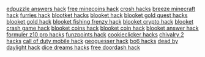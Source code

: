 <a href="https://datastudio.google.com/reporting/d75de7f3-58ac-47b3-a8d6-3266ee541465?s=edpuzzle-answers-hack">edpuzzle answers hack</a>
<a href="https://datastudio.google.com/reporting/d77f2843-a60e-4f83-9591-6cb0bb9d0c6b?s=free-minecoins-hack">free minecoins hack</a>
<a href="https://datastudio.google.com/reporting/d9baa423-fd03-478e-ac52-d5db856873a0?s=crosh-hacks">crosh hacks</a>
<a href="https://datastudio.google.com/reporting/e15c99a6-dbb4-4b13-8bce-6448d05a9f4f?s=breeze-minecraft-hack">breeze minecraft hack</a>
<a href="https://datastudio.google.com/reporting/e2643f3b-d7e2-40aa-b726-8de84068d212?s=furries-hack">furries hack</a>
<a href="https://datastudio.google.com/reporting/b108b7ac-400c-4116-9c63-9d07b09170fa?s=blootket-hacks">blootket hacks</a>
<a href="https://datastudio.google.com/reporting/e66566ef-d2d3-4d51-a534-dab0ec87418c?s=blooket-hack">blooket hack</a>
<a href="https://datastudio.google.com/reporting/25e72004-c94c-4e41-8d7a-28e84ffa59ad?s=blooket-gold-quest-hacks">blooket gold quest hacks</a>
<a href="https://datastudio.google.com/reporting/e2aef189-88ba-4dcd-8b73-89f27c75b622?s=blooket-gold-hack">blooket gold hack</a>
<a href="https://datastudio.google.com/reporting/f8c73450-f167-44e6-ae44-5e4c79244dea?s=blooket-fishing-frenzy-hack">blooket fishing frenzy hack</a>
<a href="https://datastudio.google.com/reporting/c0e37e8a-2c3d-440c-acc4-26acb1ab5e3e?s=blooket-crypto-hack">blooket crypto hack</a>
<a href="https://datastudio.google.com/reporting/24fcdcc2-130d-4dd1-bdda-9469663734fa?s=blooket-crash-game-hack">blooket crash game hack</a>
<a href="https://datastudio.google.com/reporting/6ff61e5e-f20f-4fd0-b26f-0289d910901e?s=blooket-coins-hack">blooket coins hack</a>
<a href="https://datastudio.google.com/reporting/f777239c-ec6d-40b6-b200-9604336cb6f8?s=blooket-coin-hack">blooket coin hack</a>
<a href="https://datastudio.google.com/reporting/8fc9fbf0-42c8-4016-a189-8d79483a862d?s=blooket-answer-hack">blooket answer hack</a>
<a href="https://datastudio.google.com/reporting/111b5fdc-d638-46fe-ba33-bf7fe78f67e9?s=formuler-z10-pro-hacks">formuler z10 pro hacks</a>
<a href="https://datastudio.google.com/reporting/112a532f-5673-48b9-8d11-9c5f9498cf2c?s=funzpoints-hack">funzpoints hack</a>
<a href="https://datastudio.google.com/reporting/884536b6-f1ce-4924-9426-8297241fbc4b?s=cookieclicker-hacks">cookieclicker hacks</a>
<a href="https://datastudio.google.com/reporting/88883cfc-8e08-4ebb-b157-55f472ad6d48?s=chivalry-2-hacks">chivalry 2 hacks</a>
<a href="https://datastudio.google.com/reporting/89475339-726f-4ab4-be32-be399e1c61b5?s=call-of-duty-mobile-hack">call of duty mobile hack</a>
<a href="https://datastudio.google.com/reporting/895b249d-6649-4036-916b-d3095bb95274?s=geoguesser-hack">geoguesser hack</a>
<a href="https://datastudio.google.com/reporting/89717339-351c-4c6c-a4af-1c473000cf94?s=bo6-hacks">bo6 hacks</a>
<a href="https://datastudio.google.com/reporting/8aaa4fc2-cc82-4de5-8946-1d200e307f4b?s=dead-by-daylight-hack">dead by daylight hack</a>
<a href="https://datastudio.google.com/reporting/8ad36002-5bda-4663-bc5e-61ad128bbf78?s=dice-dreams-hacks">dice dreams hacks</a>
<a href="https://datastudio.google.com/reporting/8dfb7a3d-095b-4f96-8a79-daa65d6244a4?s=free-doordash-hack">free doordash hack</a>
